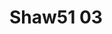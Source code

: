 # Shaw51 03
<a name="material" />
<script type="application/ld+json">

  {
    "@context": "https://schema.org/",
    "@type": "ChemicalSubstance",
    "http://purl.org/dc/terms/conformsTo":
      {
        "@type": "CreativeWork",
        "@id": "https://bioschemas.org/profiles/ChemicalSubstance/0.4-RELEASE/"
      },
    "@id": "https://egonw.github.io/nanowiki/nanowiki33.html#material",
    "name": "Shaw51 03",
    "sameAs: "http://127.0.0.1/mediawiki/index.php/Special:URIResolver/Shaw51_03"
  }
</script>

